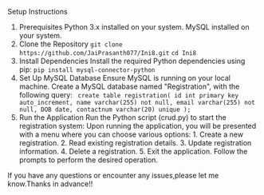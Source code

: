 Setup Instructions
1. Prerequisites
    Python 3.x installed on your system.
    MySQL installed on your system.
2. Clone the Repository
    `git clone https://github.com/JaiPrasanth077/Ini8.git`
    `cd Ini8`
3. Install Dependencies
    Install the required Python dependencies using pip:
       `pip install mysql-connector-python`
4. Set Up MySQL Database
    Ensure MySQL is running on your local machine.
    Create a MySQL database named "Registration", with the following query:
          ` create table registration(
               id int primary key auto_increment,
               name varchar(255) not null,
               email varchar(255) not null,
               DOB date,
               contactnum varchar(20) unique
               );`
5. Run the Application
    Run the Python script (crud.py) to start the registration system:
       Upon running the application, you will be presented with a menu where you can choose various options:
           1. Create a new registration.
           2. Read existing registration details.
           3. Update registration information.
           4. Delete a registration.
           5. Exit the application.
       Follow the prompts to perform the desired operation.



If you have any questions or encounter any issues,please let me know.Thanks in advance!!
